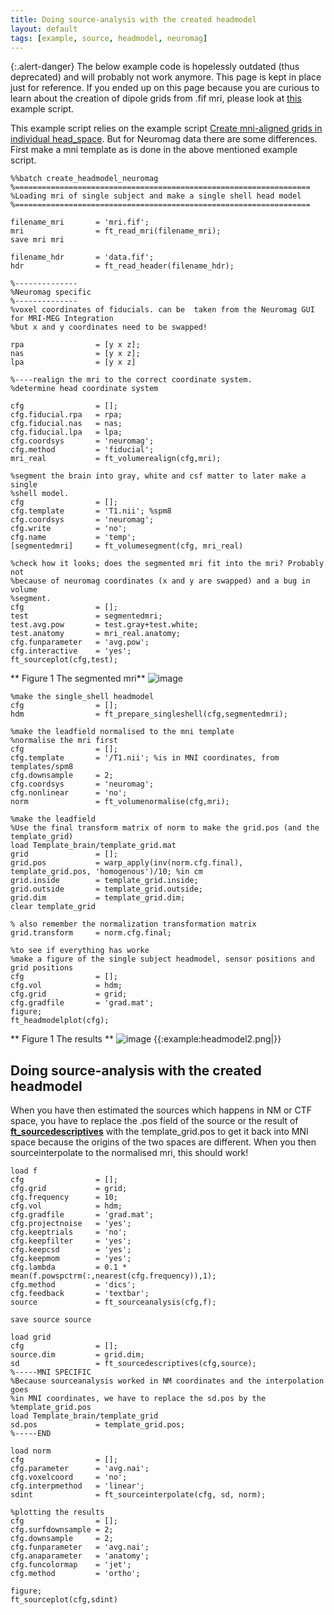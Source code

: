 ```yaml
---
title: Doing source-analysis with the created headmodel
layout: default
tags: [example, source, headmodel, neuromag]
---
```


{:.alert-danger}
The below example code is hopelessly outdated (thus deprecated) and will probably not work anymore. This page is kept in place just for reference. If you ended up on this page because you are curious to learn about the creation of dipole grids from .fif mri, please look at [this](/example/create_single-subject_grids_in_individual_head_space_that_are_all_aligned_in_mni_space) example script.

This example script relies on the example script [Create mni-aligned grids in individual head_space](/example/create_single-subject_grids_in_individual_head_space_that_are_all_aligned_in_mni_space). But for Neuromag data there are some differences. First make a mni template as is done in the above mentioned example script.

	
	%%batch create_headmodel_neuromag
	%==================================================================
	%Loading mri of single subject and make a single shell head model
	%==================================================================
	
	filename_mri       = 'mri.fif';
	mri                = ft_read_mri(filename_mri);
	save mri mri
	
	filename_hdr       = 'data.fif';
	hdr                = ft_read_header(filename_hdr);
	
	%--------------
	%Neuromag specific
	%--------------
	%voxel coordinates of fiducials. can be  taken from the Neuromag GUI for MRI-MEG Integration
	%but x and y coordinates need to be swapped!
	
	rpa                = [y x z];
	nas                = [y x z];
	lpa                = [y x z]
	
	%----realign the mri to the correct coordinate system.
	%determine head coordinate system
	
	cfg                = [];
	cfg.fiducial.rpa   = rpa;
	cfg.fiducial.nas   = nas;
	cfg.fiducial.lpa   = lpa;
	cfg.coordsys       = 'neuromag';
	cfg.method         = 'fiducial';
	mri_real           = ft_volumerealign(cfg,mri);
	
	%segment the brain into gray, white and csf matter to later make a single
	%shell model.
	cfg                = [];
	cfg.template       = 'T1.nii'; %spm8
	cfg.coordsys       = 'neuromag';
	cfg.write          = 'no';
	cfg.name           = 'temp';
	[segmentedmri]     = ft_volumesegment(cfg, mri_real)
	
	%check how it looks; does the segmented mri fit into the mri? Probably not
	%because of neuromag coordinates (x and y are swapped) and a bug in volume
	%segment.
	cfg                = [];
	test               = segmentedmri;
	test.avg.pow       = test.gray+test.white;
	test.anatomy       = mri_real.anatomy;
	cfg.funparameter   = 'avg.pow';
	cfg.interactive    = 'yes';
	ft_sourceplot(cfg,test);

** Figure 1 The segmented mri**
![image](/static/img/example/segmri.jpg)

	
	%make the single_shell headmodel
	cfg                = [];
	hdm                = ft_prepare_singleshell(cfg,segmentedmri);
	
	%make the leadfield normalised to the mni template
	%normalise the mri first
	cfg                = [];
	cfg.template       = '/T1.nii'; %is in MNI coordinates, from templates/spm8
	cfg.downsample     = 2;
	cfg.coordsys       = 'neuromag';
	cfg.nonlinear      = 'no';
	norm               = ft_volumenormalise(cfg,mri); 
	
	%make the leadfield
	%Use the final transform matrix of norm to make the grid.pos (and the template_grid)
	load Template_brain/template_grid.mat
	grid               = [];
	grid.pos           = warp_apply(inv(norm.cfg.final), template_grid.pos, 'homogenous')/10; %in cm
	grid.inside        = template_grid.inside;
	grid.outside       = template_grid.outside;
	grid.dim           = template_grid.dim;
	clear template_grid
	
	% also remember the normalization transformation matrix
	grid.transform     = norm.cfg.final;
	
	%to see if everything has worke
	%make a figure of the single subject headmodel, sensor positions and grid positions
	cfg                = [];
	cfg.vol            = hdm;
	cfg.grid           = grid;
	cfg.gradfile       = 'grad.mat';
	figure;
	ft_headmodelplot(cfg);

** Figure 1 The results **
![image](/static/img/example/headmodels/headmodel.png)
{{:example:headmodel2.png|}}

## Doing source-analysis with the created headmodel

When you have then estimated the sources which happens in NM or CTF space, you have to replace the .pos field of the source or the result of **[ft_sourcedescriptives](/reference/ft_sourcedescriptives)** with the template_grid.pos to get it back into MNI space because the origins of the two spaces are different. When you then sourceinterpolate to the normalised mri, this should work! 

	
	load f
	cfg                = [];
	cfg.grid           = grid;
	cfg.frequency      = 10;
	cfg.vol            = hdm;
	cfg.gradfile       = 'grad.mat';
	cfg.projectnoise   = 'yes';
	cfg.keeptrials     = 'no';
	cfg.keepfilter     = 'yes';
	cfg.keepcsd        = 'yes';
	cfg.keepmom        = 'yes';
	cfg.lambda         = 0.1 * mean(f.powspctrm(:,nearest(cfg.frequency)),1);
	cfg.method         = 'dics';
	cfg.feedback       = 'textbar';
	source             = ft_sourceanalysis(cfg,f);
	
	save source source
	
	load grid
	cfg                = [];
	source.dim         = grid.dim;
	sd                 = ft_sourcedescriptives(cfg,source);
	%-----MNI SPECIFIC
	%Because sourceanalysis worked in NM coordinates and the interpolation goes
	%in MNI coordinates, we have to replace the sd.pos by the
	%template_grid.pos
	load Template_brain/template_grid
	sd.pos             = template_grid.pos;
	%-----END
	
	load norm
	cfg                = [];
	cfg.parameter      = 'avg.nai';
	cfg.voxelcoord     = 'no';
	cfg.interpmethod   = 'linear';
	sdint              = ft_sourceinterpolate(cfg, sd, norm);
	
	%plotting the results
	cfg                = [];
	cfg.surfdownsample = 2;
	cfg.downsample     = 2;
	cfg.funparameter   = 'avg.nai';
	cfg.anaparameter   = 'anatomy';
	cfg.funcolormap    = 'jet';
	cfg.method         = 'ortho';
	
	figure;
	ft_sourceplot(cfg,sdint)

